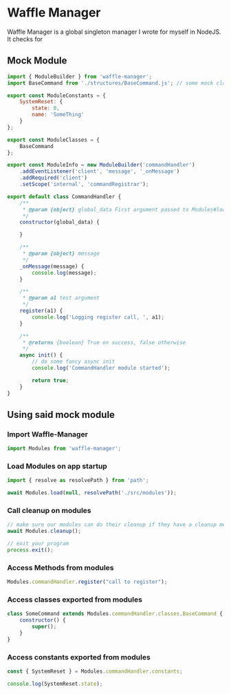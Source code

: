 # Waffle Manager

Waffle Manager is a global singleton manager I wrote for myself in NodeJS.
It checks for 

## Mock Module

```js
import { ModuleBuilder } from 'waffle-manager';
import BaseCommand from './structures/BaseCommand.js'; // some mock class that we'd like to expose

export const ModuleConstants = {
    SystemReset: {
        state: 0,
        name: 'SomeThing'
    }
};

export const ModuleClasses = {
    BaseCommand
};

export const ModuleInfo = new ModuleBuilder('commandHandler')
    .addEventListener('client', 'message', '_onMessage')
    .addRequired('client')
    .setScope('internal', 'commandRegistrar');

export default class CommandHandler {
    /**
     * @param {object} global_data First argument passed to Modules#load() 
     */
    constructor(global_data) {

    }

    /**
     * @param {object} message  
     */
    _onMessage(message) {
        console.log(message);
    }

    /**
     * @param a1 test argument 
     */
    register(a1) {
        console.log('Logging register call, ', a1);
    }

    /**
     * @returns {boolean} True on success, false otherwise 
     */
    async init() {
        // do some fancy async init
        console.log('CommandHandler module started');

        return true;
    }
}
```

## Using said mock module

### Import Waffle-Manager
```js
import Modules from 'waffle-manager';
```

### Load Modules on app startup
```js
import { resolve as resolvePath } from 'path';

await Modules.load(null, resolvePath('./src/modules'));
```

### Call cleanup on modules
```js
// make sure our modules can do their cleanup if they have a cleanup method
await Modules.cleanup();

// exit your program
process.exit();
```

### Access Methods from modules

```js
Modules.commandHandler.register("call to register");
```

### Access classes exported from modules

```js
class SomeCommand extends Modules.commandHandler.classes.BaseCommand {
    constructor() {
        super();
    }
}
```

### Access constants exported from modules

```js
const { SystemReset } = Modules.commandHandler.constants;

console.log(SystemReset.state);
```
